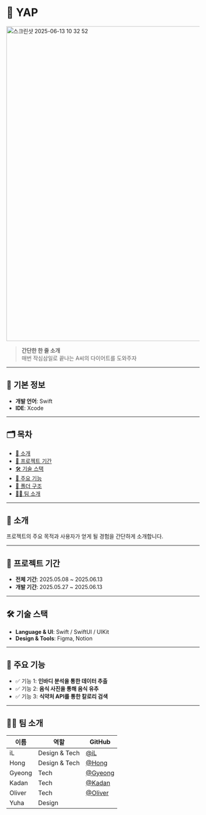 #  YAP

<img width="820" alt="스크린샷 2025-06-13 10 32 52" src="https://github.com/user-attachments/assets/257a1e6d-8a6a-40e2-9e01-5cf5214b5998" />

> **간단한 한 줄 소개**  
> 매번 작심삼일로 끝나는 A씨의 다이어트를 도와주자

---

## 🧾 기본 정보

- **개발 언어**: Swift
- **IDE**: Xcode

---

## 🗂 목차

- [📱 소개](#-소개)
- [📆 프로젝트 기간](#-프로젝트-기간)
- [🛠 기술 스택](#-기술-스택)
- [🌟 주요 기능](#-주요-기능)
- [🧱 폴더 구조](#-폴더-구조)
- [🧑‍💻 팀 소개](#-팀-소개)
---

## 📱 소개

프로젝트의 주요 목적과 사용자가 얻게 될 경험을 간단하게 소개합니다.  

---

## 📆 프로젝트 기간

- **전체 기간**: 2025.05.08 ~ 2025.06.13  
- **개발 기간**: 2025.05.27 ~ 2025.06.13

---

## 🛠 기술 스택

- **Language & UI**: Swift / SwiftUI / UIKit  
- **Design & Tools**: Figma, Notion
---

## 🌟 주요 기능

- ✅ 기능 1: **인바디 분석을 통한 데이터 추출**
- ✅ 기능 2: **음식 사진을 통해 음식 유추**
- ✅ 기능 3: **식약처 API를 통한 칼로리 검색**
---


## 🧑‍💻 팀 소개

| 이름  | 역할     | GitHub        |
|-------|----------|----------------|
| iL     | Design & Tech    | [@iL](https://github.com/YeoSeongil) |
| Hong   | Design & Tech    | [@Hong](https://github.com/dbsghdz1) |
| Gyeong | Tech  | [@Gyeong](https://github.com/UnkyungJo) |
| Kadan  | Tech| [@Kadan](https://github.com/jHoon99) |
| Oliver | Tech| [@Oliver](https://github.com/cherry-go-round) |
| Yuha | Design|
